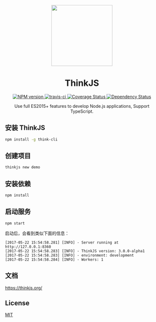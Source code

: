 <div align="center">
  <a href="https://github.com/thinkjs/thinkjs">
    <img width="200" heigth="200" src="https://p1.ssl.qhimg.com/t01c74e1aaed13e64fc.png">
  </a>  

  <h1>ThinkJS</h1>

  <div>
    <a href="http://badge.fury.io/js/thinkjs">
      <img src="https://img.shields.io/npm/v/thinkjs.svg?style=flat-square" alt="NPM version" />
    </a>
    <a href="https://travis-ci.org/thinkjs/thinkjs">
      <img src="https://img.shields.io/travis/thinkjs/thinkjs.svg?style=flat-square" alt="travis-ci" />
    </a>
    <a href="https://coveralls.io/github/thinkjs/thinkjs">
      <img src="https://img.shields.io/coveralls/thinkjs/thinkjs.svg?style=flat-square" alt="Coverage Status" />
    </a>
    <a href="https://david-dm.org/thinkjs/thinkjs">
      <img src="https://img.shields.io/david/thinkjs/thinkjs.svg?style=flat-square" alt="Dependency Status" />
    </a>
  </div>

  <p>Use full ES2015+ features to develop Node.js applications, Support TypeScript.</p>
</div>

## 安装 ThinkJS

```sh
npm install -g think-cli
```

## 创建项目

```sh
thinkjs new demo
```

## 安装依赖

```sh
npm install
```

## 启动服务

```sh
npm start
```

启动后，会看到类似下面的信息：

```text
[2017-05-22 15:54:58.281] [INFO] - Server running at http://127.0.0.1:8360
[2017-05-22 15:54:58.283] [INFO] - ThinkJS version: 3.0.0-alpha1
[2017-05-22 15:54:58.283] [INFO] - environment: development
[2017-05-22 15:54:58.284] [INFO] - Workers: 1
```

## 文档

<https://thinkjs.org/>

## License

[MIT](https://github.com/thinkjs/thinkjs/blob/master/LICENSE)
